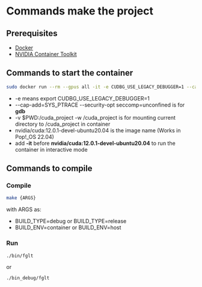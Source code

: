 # Commands make the project

## Prerequisites

- [Docker](https://docs.docker.com/engine/install/ubuntu/)
- [NVIDIA Container Toolkit](https://docs.nvidia.com/datacenter/cloud-native/container-toolkit/install-guide.html#docker)

## Commands to start the container

```bash
sudo docker run --rm --gpus all -it -e CUDBG_USE_LEGACY_DEBUGGER=1 --cap-add=SYS_PTRACE --security-opt seccomp=unconfined -v $PWD:/cuda_project -w /cuda_project nvidia/cuda:12.0.1-devel-ubuntu20.04
```

- -e means export CUDBG_USE_LEGACY_DEBUGGER=1
- --cap-add=SYS_PTRACE --security-opt seccomp=unconfined is for __gdb__
- -v $PWD:/cuda_project -w /cuda_project is for mounting current directory to /cuda_project in container
- nvidia/cuda:12.0.1-devel-ubuntu20.04 is the image name (Works in Pop!_OS 22.04)
- add __-it__ before __nvidia/cuda:12.0.1-devel-ubuntu20.04__ to run the container in interactive mode

## Commands to compile

### Compile

```bash
make {ARGS}
```

with ARGS as:

- BUILD_TYPE=debug or BUILD_TYPE=release
- BUILD_ENV=container or BUILD_ENV=host

### Run

```bash
./bin/fglt
```

or

```bash
./bin_debug/fglt
```
